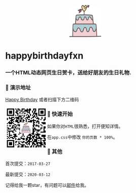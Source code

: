 <p align="center">
	<img width="100" height="100" src="icon.png" alt="logo">
</p>


# happybirthdayfxn

### 一个HTML动态网页生日贺卡，送给好朋友的生日礼物.
### 🎉 演示地址

 [Happy Birthday](https://ztygalaxy.github.io/happybirthdayfxn/) 或者扫描下方二维码

<img src="qcode.png" style="zoom: 33%;" align='left'/>

### 🔨 快速开始

如果你对`HTML`很熟悉，打开便知详情。

在`app.css`中修改 `你的页数 * 100%`。

### 🎤 其他

首次提交：`2017-03-27`

最新提交：`2020-03-12`

记得给我一颗star，有问题可以[邮件](mailto:zhangty1996@163.com)给我。